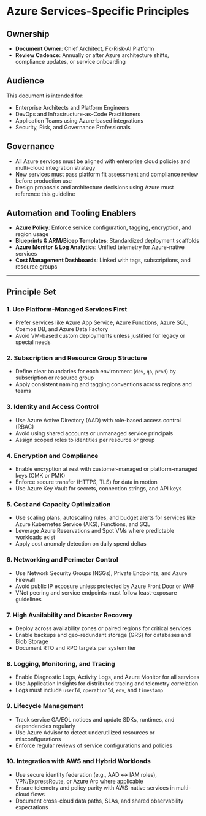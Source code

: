 # Azure Services-Specific Principles

## Ownership

- **Document Owner**: Chief Architect, Fx-Risk-AI Platform  
- **Review Cadence**: Annually or after Azure architecture shifts, compliance updates, or service onboarding

## Audience

This document is intended for:

- Enterprise Architects and Platform Engineers  
- DevOps and Infrastructure-as-Code Practitioners  
- Application Teams using Azure-based integrations  
- Security, Risk, and Governance Professionals

## Governance

- All Azure services must be aligned with enterprise cloud policies and multi-cloud integration strategy  
- New services must pass platform fit assessment and compliance review before production use  
- Design proposals and architecture decisions using Azure must reference this guideline

## Automation and Tooling Enablers

- **Azure Policy**: Enforce service configuration, tagging, encryption, and region usage  
- **Blueprints & ARM/Bicep Templates**: Standardized deployment scaffolds  
- **Azure Monitor & Log Analytics**: Unified telemetry for Azure-native services  
- **Cost Management Dashboards**: Linked with tags, subscriptions, and resource groups

---

## Principle Set

### 1. Use Platform-Managed Services First

- Prefer services like Azure App Service, Azure Functions, Azure SQL, Cosmos DB, and Azure Data Factory  
- Avoid VM-based custom deployments unless justified for legacy or special needs

### 2. Subscription and Resource Group Structure

- Define clear boundaries for each environment (`dev`, `qa`, `prod`) by subscription or resource group  
- Apply consistent naming and tagging conventions across regions and teams

### 3. Identity and Access Control

- Use Azure Active Directory (AAD) with role-based access control (RBAC)  
- Avoid using shared accounts or unmanaged service principals  
- Assign scoped roles to identities per resource or group

### 4. Encryption and Compliance

- Enable encryption at rest with customer-managed or platform-managed keys (CMK or PMK)  
- Enforce secure transfer (HTTPS, TLS) for data in motion  
- Use Azure Key Vault for secrets, connection strings, and API keys

### 5. Cost and Capacity Optimization

- Use scaling plans, autoscaling rules, and budget alerts for services like Azure Kubernetes Service (AKS), Functions, and SQL  
- Leverage Azure Reservations and Spot VMs where predictable workloads exist  
- Apply cost anomaly detection on daily spend deltas

### 6. Networking and Perimeter Control

- Use Network Security Groups (NSGs), Private Endpoints, and Azure Firewall  
- Avoid public IP exposure unless protected by Azure Front Door or WAF  
- VNet peering and service endpoints must follow least-exposure guidelines

### 7. High Availability and Disaster Recovery

- Deploy across availability zones or paired regions for critical services  
- Enable backups and geo-redundant storage (GRS) for databases and Blob Storage  
- Document RTO and RPO targets per system tier

### 8. Logging, Monitoring, and Tracing

- Enable Diagnostic Logs, Activity Logs, and Azure Monitor for all services  
- Use Application Insights for distributed tracing and telemetry correlation  
- Logs must include `userId`, `operationId`, `env`, and `timestamp`

### 9. Lifecycle Management

- Track service GA/EOL notices and update SDKs, runtimes, and dependencies regularly  
- Use Azure Advisor to detect underutilized resources or misconfigurations  
- Enforce regular reviews of service configurations and policies

### 10. Integration with AWS and Hybrid Workloads

- Use secure identity federation (e.g., AAD ↔ IAM roles), VPN/ExpressRoute, or Azure Arc where applicable  
- Ensure telemetry and policy parity with AWS-native services in multi-cloud flows  
- Document cross-cloud data paths, SLAs, and shared observability expectations
